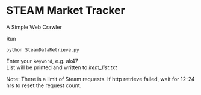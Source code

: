 # STEAM Market Tracker
A Simple Web Crawler

Run
```shell
python SteamDataRetrieve.py
```

Enter your `keyword`, e.g. ak47  
List will be printed and written to *item_list.txt*


Note:
There is a limit of Steam requests.
If http retrieve failed, wait for 12-24 hrs to reset the request count.
